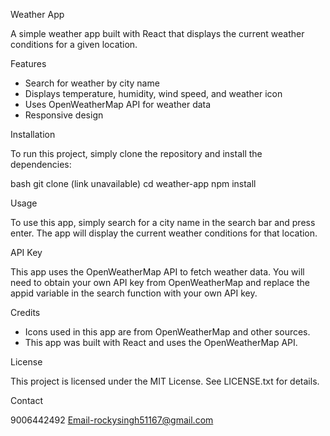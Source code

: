 Weather App

A simple weather app built with React that displays the current weather conditions for a given location.

Features

- Search for weather by city name
- Displays temperature, humidity, wind speed, and weather icon
- Uses OpenWeatherMap API for weather data
- Responsive design

Installation

To run this project, simply clone the repository and install the dependencies:


bash
git clone (link unavailable)
cd weather-app
npm install


Usage

To use this app, simply search for a city name in the search bar and press enter. The app will display the current weather conditions for that location.

API Key

This app uses the OpenWeatherMap API to fetch weather data. You will need to obtain your own API key from OpenWeatherMap and replace the appid variable in the search function with your own API key.

Credits

- Icons used in this app are from OpenWeatherMap and other sources.
- This app was built with React and uses the OpenWeatherMap API.

License

This project is licensed under the MIT License. See LICENSE.txt for details.

Contact

9006442492
Email-rockysingh51167@gmail.com